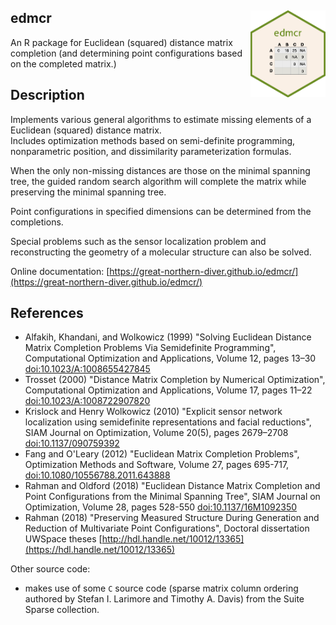 ## edmcr <img src="man/figures/logo.png" align="right" width="120" />

An R package for Euclidean (squared) distance matrix completion (and determining point configurations based on the completed matrix.)

## Description
Implements various general algorithms to estimate missing elements of a Euclidean (squared) distance matrix.  
Includes optimization methods based on semi-definite programming, nonparametric position, and dissimilarity parameterization formulas.
   
When the only non-missing distances are those on the minimal spanning tree, the guided random search algorithm will complete the matrix while preserving the minimal spanning tree.
   
Point configurations in specified dimensions can be determined from the completions. 

Special problems such as the sensor localization problem and reconstructing
the geometry of a molecular structure can also be solved.

Online documentation: [https://great-northern-diver.github.io/edmcr/](https://great-northern-diver.github.io/edmcr/)  

## References

- Alfakih, Khandani, and Wolkowicz (1999) "Solving Euclidean Distance Matrix Completion Problems Via Semidefinite Programming", Computational Optimization and Applications, Volume 12, pages 13–30 [doi:10.1023/A:1008655427845](https://doi.org/10.1023/A:1008655427845)
- Trosset (2000) "Distance Matrix Completion by Numerical Optimization", Computational Optimization and Applications, Volume 17, pages 11–22 [doi:10.1023/A:1008722907820](https://doi.org/10.1023/A:1008722907820)
- Krislock and Henry Wolkowicz (2010) "Explicit sensor network localization using semidefinite representations and facial reductions", SIAM Journal on Optimization, Volume 20(5), pages 2679–2708 [doi:10.1137/090759392](https://doi.org/10.1137/090759392)
- Fang and O'Leary (2012) "Euclidean Matrix Completion Problems", Optimization Methods and Software, Volume 27, pages 695-717,  [doi:10.1080/10556788.2011.643888](https://doi.org/10.1080/10556788.2011.643888)
- Rahman and Oldford (2018) "Euclidean Distance Matrix Completion and Point Configurations from the Minimal Spanning Tree", SIAM Journal on Optimization, Volume 28, pages 528-550  [doi:10.1137/16M1092350](https://doi.org/10.1137/16M1092350)
- Rahman (2018) "Preserving Measured Structure During Generation and Reduction of Multivariate Point Configurations", Doctoral dissertation UWSpace theses [http://hdl.handle.net/10012/13365](https://hdl.handle.net/10012/13365)

Other source code:

- makes use of some `C` source code (sparse matrix column ordering authored by Stefan I. Larimore and Timothy A. Davis) from the Suite Sparse collection.